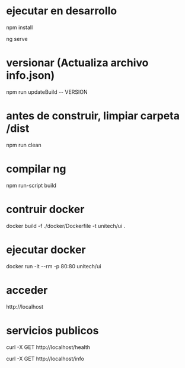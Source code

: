 # ejecutar en desarrollo

npm install

ng serve

# versionar (Actualiza archivo info.json)

npm run updateBuild -- VERSION

# antes de construir, limpiar carpeta /dist

npm run clean

# compilar ng

npm run-script build

# contruir docker

docker build -f ./docker/Dockerfile -t unitech/ui .

# ejecutar docker

docker run -it --rm -p 80:80 unitech/ui

# acceder

http://localhost

# servicios publicos

curl -X GET http://localhost/health

curl -X GET http://localhost/info